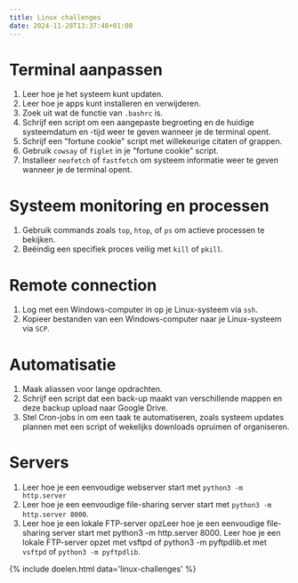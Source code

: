 ```yaml
---
title: Linux challenges
date: 2024-11-28T13:37:48+01:00
---
```


# Terminal aanpassen

1. Leer hoe je het systeem kunt updaten.
2. Leer hoe je apps kunt installeren en verwijderen.
3. Zoek uit wat de functie van `.bashrc` is.
4. Schrijf een script om een aangepaste begroeting en de huidige systeemdatum en -tijd weer te geven wanneer je de terminal opent.
5. Schrijf een "fortune cookie" script met willekeurige citaten of grappen.
6. Gebruik `cowsay` of `figlet` in je "fortune cookie" script.
7. Installeer `neofetch` of `fastfetch` om systeem informatie weer te geven wanneer je de terminal opent.

# Systeem monitoring en processen

1. Gebruik commands zoals `top`, `htop`, of `ps` om actieve processen te bekijken.
2. Beëindig een specifiek proces veilig met `kill` of `pkill`.

# Remote connection

1. Log met een Windows-computer in op je Linux-systeem via `ssh`.
2. Kopieer bestanden van een Windows-computer naar je Linux-systeem via `SCP`.

# Automatisatie

1. Maak aliassen voor lange opdrachten.
2. Schrijf een script dat een back-up maakt van verschillende mappen en deze backup upload naar Google Drive.
3. Stel Cron-jobs in om een taak te automatiseren, zoals systeem updates plannen met een script of wekelijks downloads opruimen of organiseren.

# Servers

1. Leer hoe je een eenvoudige webserver start met `python3 -m http.server`
2. Leer hoe je een eenvoudige file-sharing server start met `python3 -m http.server 8000`.
3. Leer hoe je een lokale FTP-server opzLeer hoe je een eenvoudige file-sharing server start met python3 -m http.server 8000.
   Leer hoe je een lokale FTP-server opzet met vsftpd of python3 -m pyftpdlib.et met `vsftpd` of `python3 -m pyftpdlib`.

{% include doelen.html data='linux-challenges' %}

